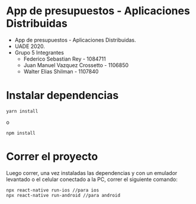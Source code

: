 # App de presupuestos - Aplicaciones Distribuidas

- App de presupuestos - Aplicaciones Distribuidas.
- UADE 2020.
- Grupo 5 Integrantes
  - Federico Sebastian Rey - 1084711
  - Juan Manuel Vazquez Crossetto - 1106850
  - Walter Elias Shilman - 1107840

# Instalar dependencias

`yarn install`

o

`npm install`

# Correr el proyecto

Luego correr, una vez instaladas las dependencias y con un emulador levantado o el celular conectado a la PC, correr el siguiente comando:

```
npx react-native run-ios //para ios
npx react-native run-android //para android
```
